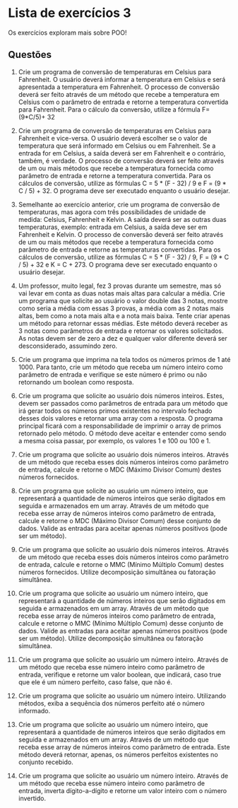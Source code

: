 # Lista de exercícios 3
Os exercícios exploram mais sobre POO!

## Questões
1) Crie um programa de conversão de temperaturas em Celsius para Fahrenheit. O usuário deverá informar a temperatura em Celsius e será apresentada a temperatura em Fahrenheit. O processo de conversão deverá ser feito através de um método que recebe a temperatura em Celsius com o parâmetro de entrada e retorne a temperatura convertida para Fahrenheit. Para o cálculo da conversão, utilize a fórmula F= (9*C/5)+ 32
2) Crie um programa de conversão de temperaturas em Celsius para Fahrenheit e vice-versa. O
usuário deverá escolher se o valor de temperatura que será informado em Celsius ou em Fahrenheit. Se a
entrada for em Celsius, a saída deverá ser em Fahrenheit e o contrário, também, é verdade. O processo de
conversão deverá ser feito através de um ou mais métodos que recebe a temperatura fornecida como
parâmetro de entrada e retorne a temperatura convertida. Para os cálculos de conversão, utilize as
fórmulas C = 5 * (F - 32) / 9 e F = (9 * C / 5) + 32. O programa deve ser executado enquanto o usuário
desejar.

4) Semelhante ao exercício anterior, crie um programa de conversão de
temperaturas, mas agora com três possibilidades de unidade de medida: Celsius, Fahrenheit e Kelvin. A
saída deverá ser as outras duas temperaturas, exemplo: entrada em Celsius, a saída deve ser em Fahrenheit
e Kelvin. O processo de conversão deverá ser feito através de um ou mais métodos que recebe a
temperatura fornecida como parâmetro de entrada e retorne as temperaturas convertidas. Para os cálculos
de conversão, utilize as fórmulas C = 5 * (F - 32) / 9, F = (9 * C / 5) + 32 e K = C + 273. O programa deve ser
executado enquanto o usuário desejar.
5) Um professor, muito legal, fez 3 provas durante um semestre, mas só vai levar em conta as
duas notas mais altas para calcular a média. Crie um programa que solicite ao usuário o valor double das 3
notas, mostre como seria a média com essas 3 provas, a média com as 2 notas mais altas, bem como a nota
mais alta e a nota mais baixa. Tente criar apenas um método para retornar essas médias. Este método
deverá receber as 3 notas como parâmetros de entrada e retornar os valores solicitados. As notas devem
ser de zero a dez e qualquer valor diferente deverá ser desconsiderado, assumindo zero.
6) Crie um programa que imprima na tela todos os números primos de 1 até 1000. Para tanto,
crie um método que receba um número inteiro como parâmetro de entrada e verifique se este número é
primo ou não retornando um boolean como resposta.
7) Crie um programa que solicite ao usuário dois números inteiros. Estes, devem ser passados
como parâmetros de entrada para um método que irá gerar todos os números primos existentes no
intervalo fechado desses dois valores e retornar uma array com a resposta. O programa principal ficará com
a responsabilidade de imprimir o array de primos retornado pelo método. O método deve aceitar e
entender como sendo a mesma coisa passar, por exemplo, os valores 1 e 100 ou 100 e 1.
8)  Crie um programa que solicite ao usuário dois números inteiros. Através de um método que
receba esses dois números inteiros como parâmetro de entrada, calcule e retorne o MDC (Máximo Divisor
Comum) destes números fornecidos.
9) Crie um programa que solicite ao usuário um número inteiro, que
representará a quantidade de números inteiros que serão digitados em seguida e armazenados em um
array. Através de um método que receba esse array de números inteiros como parâmetro de entrada,
calcule e retorne o MDC (Máximo Divisor Comum) desse conjunto de dados. Valide as entradas para aceitar
apenas números positivos (pode ser um método).
10) Crie um programa que solicite ao usuário dois números inteiros. Através de um método que
receba esses dois números inteiros como parâmetro de entrada, calcule e retorne o MMC (Mínimo
Múltiplo Comum) destes números fornecidos. Utilize decomposição simultânea ou fatoração simultânea.
11) Crie um programa que solicite ao usuário um número inteiro, que
representará a quantidade de números inteiros que serão digitados em seguida e armazenados em um
array. Através de um método que receba esse array de números inteiros como parâmetro de entrada,
calcule e retorne o MMC (Mínimo Múltiplo Comum) desse conjunto de dados. Valide as entradas para
aceitar apenas números positivos (pode ser um método). Utilize decomposição simultânea ou fatoração
simultânea.
12) Crie um programa que solicite ao usuário um número inteiro. Através de um método que
receba esse número inteiro como parâmetro de entrada, verifique e retorne um valor boolean, que
indicará, caso true que ele é um número perfeito, caso false, que não é.
13)  Crie um programa que solicite ao usuário um número inteiro. Utilizando métodos, exiba a
sequência dos números perfeito até o número informado.
14) Crie um programa que solicite ao usuário um número inteiro, que
representará a quantidade de números inteiros que serão digitados em seguida e armazenados em um
array. Através de um método que receba esse array de números inteiros como parâmetro de entrada. Este
método deverá retornar, apenas, os números perfeitos existentes no conjunto recebido.
15) Crie um programa que solicite ao usuário um número inteiro. Através de um método que
receba esse número inteiro como parâmetro de entrada, inverta dígito-a-dígito e retorne um valor inteiro
com o número invertido.
